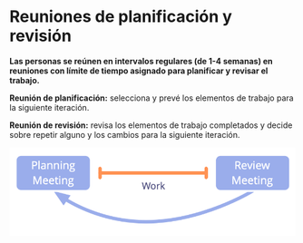 # Reuniones de planificación y revisión

<summary>
<strong>Las personas se reúnen en intervalos regulares (de 1-4 semanas) en reuniones con límite de tiempo asignado para planificar y revisar el trabajo.</strong>
</summary>

**Reunión de planificación:** selecciona y prevé los elementos de trabajo para la siguiente iteración.

**Reunión de revisión:** revisa los elementos de trabajo completados y decide sobre repetir alguno y los cambios para la siguiente iteración.

![Reuniones de planificación y revisión](img/meetings/planning-review.png)